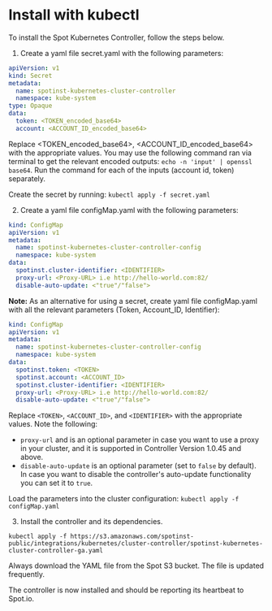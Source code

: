 # Install with kubectl

To install the Spot Kubernetes Controller, follow the steps below.

1. Create a yaml file secret.yaml with the following parameters:
  ```yaml
  apiVersion: v1
  kind: Secret
  metadata:
    name: spotinst-kubernetes-cluster-controller
    namespace: kube-system
  type: Opaque
  data:
    token: <TOKEN_encoded_base64>
    account: <ACCOUNT_ID_encoded_base64> 
```
Replace <TOKEN_encoded_base64>, <ACCOUNT_ID_encoded_base64> with the appropriate values.
You may use the following command ran via terminal to get the relevant encoded outputs: ```echo -n 'input' | openssl base64```.
Run the command for each of the inputs (account id, token) separately.

Create the secret by running: ```kubectl apply -f secret.yaml```


2. Create a yaml file configMap.yaml with the following parameters:
```yaml
kind: ConfigMap
apiVersion: v1
metadata:
  name: spotinst-kubernetes-cluster-controller-config
  namespace: kube-system
data:
  spotinst.cluster-identifier: <IDENTIFIER>
  proxy-url: <Proxy-URL> i.e http://hello-world.com:82/
  disable-auto-update: <"true"/"false">
  ```
**Note:** As an alternative for using a secret, create yaml file configMap.yaml with all the relevant parameters (Token, Account_ID, Identifier):

```yaml
kind: ConfigMap
apiVersion: v1
metadata:
  name: spotinst-kubernetes-cluster-controller-config
  namespace: kube-system
data:
  spotinst.token: <TOKEN>
  spotinst.account: <ACCOUNT_ID>
  spotinst.cluster-identifier: <IDENTIFIER>
  proxy-url: <Proxy-URL> i.e http://hello-world.com:82/
  disable-auto-update: <"true"/"false">
```

Replace `<TOKEN>`, `<ACCOUNT_ID>`, and `<IDENTIFIER>` with the appropriate values.
   Note the following:

   - `proxy-url` and is an optional parameter in case you want to use a proxy in your cluster, and it is supported in Controller Version 1.0.45 and above.
   - `disable-auto-update` is an optional parameter (set to `false` by default). In case you want to disable the controller's auto-update functionality you can set it to `true`.

Load the parameters into the cluster configuration:
   `kubectl apply -f configMap.yaml`

3. Install the controller and its dependencies.

`kubectl apply -f https://s3.amazonaws.com/spotinst-public/integrations/kubernetes/cluster-controller/spotinst-kubernetes-cluster-controller-ga.yaml`

Always download the YAML file from the Spot S3 bucket. The file is updated frequently.

The controller is now installed and should be reporting its heartbeat to Spot.io.
